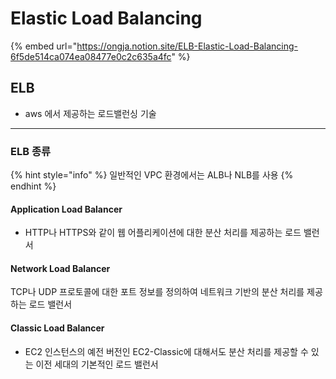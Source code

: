 # Elastic Load Balancing

{% embed url="https://ongja.notion.site/ELB-Elastic-Load-Balancing-6f5de514ca074ea08477e0c2c635a4fc" %}



## ELB

* aws 에서 제공하는 로드밸런싱 기술

***

### ELB 종류

{% hint style="info" %}
일반적인 VPC 환경에서는 ALB나 NLB를 사용
{% endhint %}

#### Application Load Balancer

* HTTP나 HTTPS와 같이 웹 어플리케이션에 대한 분산 처리를 제공하는 로드 밸런서

#### Network Load Balancer

TCP나 UDP 프로토콜에 대한 포트 정보를 정의하여 네트워크 기반의 분산 처리를 제공하는 로드 밸런서

#### Classic Load Balancer

* EC2 인스턴스의 예전 버전인 EC2-Classic에 대해서도 분산 처리를 제공할 수 있는 이전 세대의 기본적인 로드 밸런서
